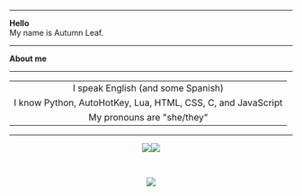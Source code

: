 <hr/>
<strong>Hello</strong><br/>
My name is Autumn Leaf.<br/>
<hr/>
<strong>About me</strong><br/>
<hr/>
<table align="center">
  <tbody>
    <tr>
      <td align="center">I speak English (and some Spanish)</td>
    </tr>
    <tr>
      <td align="center">I know Python, AutoHotKey, Lua, HTML, CSS, C, and JavaScript</td>
    </tr>
    <tr>
      <td align="center">My pronouns are "she/they"</td>
    </tr>
  </tbody>
</table>
<hr/>
<p align="center"><a href="https://distrowatch.com"><img src="https://transistorcafe.net/~voltbun/buttons/xenia.gif" /></a><a href="https://cataas.com/cat/says/mrow"><img src="https://cyber.dabamos.de/88x31/fursona.gif" /></a></p><br/>
<p align="center"><a href="https://github.com/kurulen"><img src="https://www.jwz.org/compass2.gif" /></a></p>
